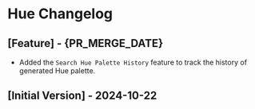 # Hue Changelog

## [Feature] - {PR_MERGE_DATE}

- Added the `Search Hue Palette History` feature to track the history of generated Hue palette.

## [Initial Version] - 2024-10-22
